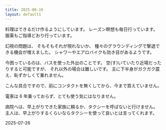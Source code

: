 ```yaml
---
title: 2025-08-19
layout: default1
---
```

料理はできるだけ作るようにしています。
レーズン瞑想も毎日行っています。
服薬もご指導どおり行っています。

幻視の問題は、
そもそもそれが現れないか、
種々のグラウンディングで撃退できる機会が増えました。
シャワーやエアロバイクも効き目があるようです。

今困っているのは、バスを使った外出のことです。
空(す)いていたり近場だったりすると可能ですが、
それ以外の場合は難しいです。
主に下半身がガクガク震え、恥ずかしくて乗れません。

こんな具合ですので、前にコンタクトを無くしてから、今まで買えていません。

電車は 6 年乗っておらず、とても使う気にはなりません。

病院へは、早上がりできた家族に頼るか、タクシーを呼ばないと行けません。
主人は、早上がりするくらいならタクシーを使って良いとは言ってくれます。

2025-07-26
